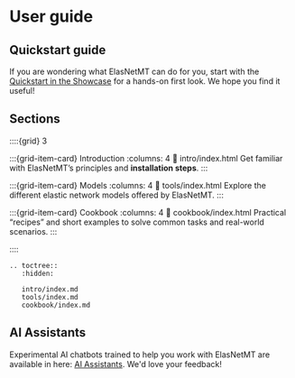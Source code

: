 # User guide

## Quickstart guide

If you are wondering what ElasNetMT can do for you, start with the [Quickstart
in the Showcase](../showcase/quickstart.ipynb) for a hands-on first
look. We hope you find it useful!

## Sections

::::{grid} 3

:::{grid-item-card} Introduction
:columns: 4
:link: intro/index.html
Get familiar with ElasNetMT’s principles and **installation
steps**.
:::

:::{grid-item-card} Models
:columns: 4
:link: tools/index.html
Explore the different elastic network models offered by ElasNetMT.
:::


:::{grid-item-card} Cookbook
:columns: 4
:link: cookbook/index.html
Practical “recipes” and short examples to solve common tasks and real-world scenarios.
:::

::::

```{eval-rst}
.. toctree::
   :hidden:

   intro/index.md
   tools/index.md
   cookbook/index.md
```

## AI Assistants

Experimental AI chatbots trained to help you work with ElasNetMT are available
in here: [AI Assistants](../ai_assistants.md).
We'd love your feedback!
